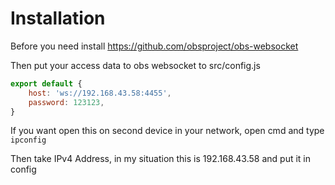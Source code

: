 # Installation

Before you need install https://github.com/obsproject/obs-websocket

Then put your access data to obs websocket to src/config.js

```js
export default {
	host: 'ws://192.168.43.58:4455',
	password: 123123,
}
```

If you want open this on second device in your network, open cmd and type `ipconfig`

Then take IPv4 Address, in my situation this is 192.168.43.58 and put it in config
